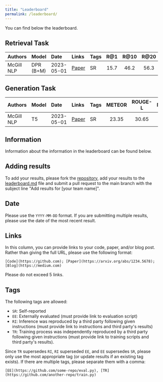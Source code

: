 ```yaml
---
title: "Leaderboard"
permalink: /leaderboard/
---
```


You can find below the leaderboard.

## Retrieval Task

| Authors | Model | Date | Links | Tags | R@1 | R@10 | R@20 |
| :--- | :--- | :--- | :--- | :--- | :---: | :---: | :---: |
| McGill NLP | DPR (B+M) | 2023-05-01 | [Paper](https://arxiv.org/pdf/2304.01412.pdf) | SR | 15.7 | 46.2 | 56.3 |

## Generation Task

| Authors | Model | Date | Links | Tags | METEOR | ROUGE-L | MoverScore | BERTScore | Title Acc. |
| :--- | :--- | :--- | :--- | :--- | :---: | :---: | :---: | :---: | :---: |
| McGill NLP | T5 | 2023-05-01 | [Paper](https://arxiv.org/pdf/2304.01412.pdf) | SR | 23.35 | 30.65 | 59.82 | 86.04 | 6.96 |


## Information

Information about the information in the leaderboard can be found below.

## Adding results

To add your results, please fork the [repository](https://github.com/McGill-NLP/statcan-dialogue-dataset), add your results to the [leaderboard.md](https://github.com/McGill-NLP/statcan-dialogue-dataset/blob/main/docs/_pages/leaderboard.md) file and submit a pull request to the main branch with the subject line "Add results for [your team name]".


## Date

Please use the `YYYY-MM-DD` format. If you are submitting multiple results, please use the date of the most recent result.

## Links

In this column, you can provide links to your code, paper, and/or blog post. Rather than giving the full URL, please use the following format:

```
[Code](https://github.com); [Paper](https://arxiv.org/abs/1234.5678); [Blog](https://medium.com)
```

Please do not exceed 5 links.

## Tags

The following tags are allowed:

* `SR`: Self-reported
* `EE`: Externally evaluated (must provide link to evaluation script)
* `RI`: Inference was reproduced by a third party following given instructions (must provide link to instructions and third party's results)
* `TR`: Training process was independently reproduced by a third party following given instructions (must provide link to training scripts and third party's results).

Since `TR` supersedes `RI`, `RI` superseded `EE`, and `EE` supersedes `SR`, please only use the most appropriate tag (or update results if an existing tag exists). If there are multiple tags, please separate them with a comma:

```
[EE](https://github.com/some-repo/eval.py), [TR](https://github.com/another-repo/train.py)
```